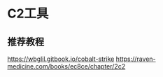 # C2工具

## 推荐教程

https://wbglil.gitbook.io/cobalt-strike
https://raven-medicine.com/books/ec8ce/chapter/2c2